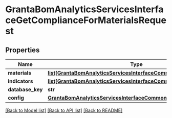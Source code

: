 # GrantaBomAnalyticsServicesInterfaceGetComplianceForMaterialsRequest

## Properties
Name | Type | Description | Notes
------------ | ------------- | ------------- | -------------
**materials** | [**list[GrantaBomAnalyticsServicesInterfaceCommonMaterialReference]**](GrantaBomAnalyticsServicesInterfaceCommonMaterialReference.md) |  | [optional] 
**indicators** | [**list[GrantaBomAnalyticsServicesInterfaceCommonIndicatorDefinition]**](GrantaBomAnalyticsServicesInterfaceCommonIndicatorDefinition.md) |  | [optional] 
**database_key** | **str** |  | [optional] 
**config** | [**GrantaBomAnalyticsServicesInterfaceCommonRequestConfig**](GrantaBomAnalyticsServicesInterfaceCommonRequestConfig.md) |  | [optional] 

[[Back to Model list]](../README.md#documentation-for-models) [[Back to API list]](../README.md#documentation-for-api-endpoints) [[Back to README]](../README.md)


